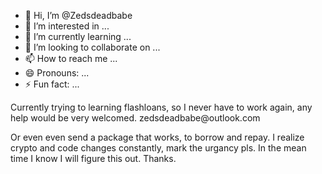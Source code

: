 - 👋 Hi, I’m @Zedsdeadbabe
- 👀 I’m interested in ...
- 🌱 I’m currently learning ...
- 💞️ I’m looking to collaborate on ...
- 📫 How to reach me ...
- 😄 Pronouns: ...
- ⚡ Fun fact: ...

<!---
Zedsdeadbabe/Zedsdeadbabe is a ✨ special ✨ repository because its `README.md` (this file) appears on your GitHub profile.
You can click the Preview link to take a look at your changes.
--->Currently trying to learning flashloans, so I never have to work again, any help would be very welcomed. zedsdeadbabe@outlook.com
Or even even send a package that works, to borrow and repay. I realize crypto and code changes constantly, mark the urgancy pls. In the mean time I know I will figure this out. Thanks.
